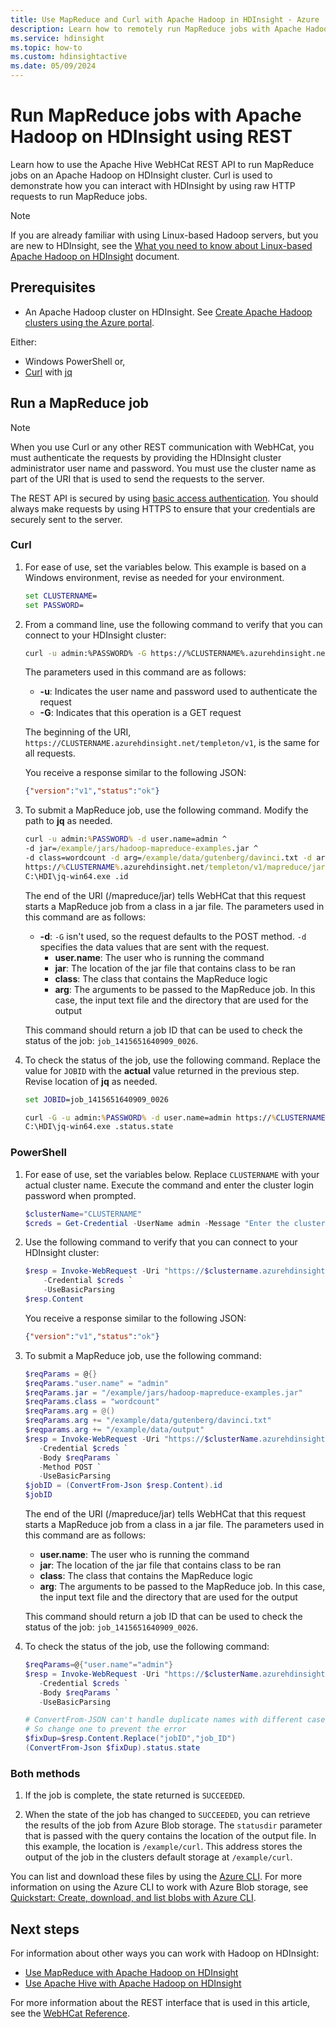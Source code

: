 ```yaml
---
title: Use MapReduce and Curl with Apache Hadoop in HDInsight - Azure 
description: Learn how to remotely run MapReduce jobs with Apache Hadoop on HDInsight using Curl.
ms.service: hdinsight
ms.topic: how-to
ms.custom: hdinsightactive
ms.date: 05/09/2024
---
```


# Run MapReduce jobs with Apache Hadoop on HDInsight using REST

Learn how to use the Apache Hive WebHCat REST API to run MapReduce jobs on an Apache Hadoop on HDInsight cluster. Curl is used to demonstrate how you can interact with HDInsight by using raw HTTP requests to run MapReduce jobs.

> [!NOTE]  
> If you are already familiar with using Linux-based Hadoop servers, but you are new to HDInsight, see the [What you need to know about Linux-based Apache Hadoop on HDInsight](../hdinsight-hadoop-linux-information.md) document.

## Prerequisites

* An Apache Hadoop cluster on HDInsight. See [Create Apache Hadoop clusters using the Azure portal](../hdinsight-hadoop-create-linux-clusters-portal.md).

Either:
  * Windows PowerShell or,
  * [Curl](https://curl.haxx.se/) with [jq](https://stedolan.github.io/jq/)

## Run a MapReduce job

> [!NOTE]  
> When you use Curl or any other REST communication with WebHCat, you must authenticate the requests by providing the HDInsight cluster administrator user name and password. You must use the cluster name as part of the URI that is used to send the requests to the server.
>
> The REST API is secured by using [basic access authentication](https://en.wikipedia.org/wiki/Basic_access_authentication). You should always make requests by using HTTPS to ensure that your credentials are securely sent to the server.

### Curl

1. For ease of use, set the variables below. This example is based on a Windows environment, revise as needed for your environment.

    ```cmd
    set CLUSTERNAME=
    set PASSWORD=
    ```

1. From a command line, use the following command to verify that you can connect to your HDInsight cluster:

    ```bash
    curl -u admin:%PASSWORD% -G https://%CLUSTERNAME%.azurehdinsight.net/templeton/v1/status
    ```

    The parameters used in this command are as follows:

   * **-u**: Indicates the user name and password used to authenticate the request
   * **-G**: Indicates that this operation is a GET request

   The beginning of the URI, `https://CLUSTERNAME.azurehdinsight.net/templeton/v1`, is the same for all requests.

    You receive a response similar to the following JSON:

    ```json
    {"version":"v1","status":"ok"}
    ```

1. To submit a MapReduce job, use the following command. Modify the path to **jq** as needed.

    ```cmd
    curl -u admin:%PASSWORD% -d user.name=admin ^
    -d jar=/example/jars/hadoop-mapreduce-examples.jar ^
    -d class=wordcount -d arg=/example/data/gutenberg/davinci.txt -d arg=/example/data/output ^
    https://%CLUSTERNAME%.azurehdinsight.net/templeton/v1/mapreduce/jar | ^
    C:\HDI\jq-win64.exe .id
    ```

    The end of the URI (/mapreduce/jar) tells WebHCat that this request starts a MapReduce job from a class in a jar file. The parameters used in this command are as follows:

   * **-d**: `-G` isn't used, so the request defaults to the POST method. `-d` specifies the data values that are sent with the request.
     * **user.name**: The user who is running the command
     * **jar**: The location of the jar file that contains class to be ran
     * **class**: The class that contains the MapReduce logic
     * **arg**: The arguments to be passed to the MapReduce job. In this case, the input text file and the directory that are used for the output

    This command should return a job ID that can be used to check the status of the job: `job_1415651640909_0026`.

1. To check the status of the job, use the following command. Replace the value for `JOBID` with the **actual** value returned in the previous step. Revise location of **jq** as needed.

    ```cmd
    set JOBID=job_1415651640909_0026

    curl -G -u admin:%PASSWORD% -d user.name=admin https://%CLUSTERNAME%.azurehdinsight.net/templeton/v1/jobs/%JOBID% | ^
    C:\HDI\jq-win64.exe .status.state
    ```

### PowerShell

1. For ease of use, set the variables below. Replace `CLUSTERNAME` with your actual cluster name. Execute the command and enter the cluster login password when prompted.

    ```powershell
    $clusterName="CLUSTERNAME"
    $creds = Get-Credential -UserName admin -Message "Enter the cluster login password"
    ```

1. Use the following command to verify that you can connect to your HDInsight cluster:

    ```powershell
    $resp = Invoke-WebRequest -Uri "https://$clustername.azurehdinsight.net/templeton/v1/status" `
        -Credential $creds `
        -UseBasicParsing
    $resp.Content
    ```

    You receive a response similar to the following JSON:

    ```json
    {"version":"v1","status":"ok"}
    ```

1. To submit a MapReduce job, use the following command:

    ```powershell
    $reqParams = @{}
    $reqParams."user.name" = "admin"
    $reqParams.jar = "/example/jars/hadoop-mapreduce-examples.jar"
    $reqParams.class = "wordcount"
    $reqParams.arg = @()
    $reqParams.arg += "/example/data/gutenberg/davinci.txt"
    $reqparams.arg += "/example/data/output"
    $resp = Invoke-WebRequest -Uri "https://$clusterName.azurehdinsight.net/templeton/v1/mapreduce/jar" `
       -Credential $creds `
       -Body $reqParams `
       -Method POST `
       -UseBasicParsing
    $jobID = (ConvertFrom-Json $resp.Content).id
    $jobID
    ```

    The end of the URI (/mapreduce/jar) tells WebHCat that this request starts a MapReduce job from a class in a jar file. The parameters used in this command are as follows:

    * **user.name**: The user who is running the command
    * **jar**: The location of the jar file that contains class to be ran
    * **class**: The class that contains the MapReduce logic
    * **arg**: The arguments to be passed to the MapReduce job. In this case, the input text file and the directory that are used for the output

   This command should return a job ID that can be used to check the status of the job: `job_1415651640909_0026`.

1. To check the status of the job, use the following command:

    ```powershell
    $reqParams=@{"user.name"="admin"}
    $resp = Invoke-WebRequest -Uri "https://$clusterName.azurehdinsight.net/templeton/v1/jobs/$jobID" `
       -Credential $creds `
       -Body $reqParams `
       -UseBasicParsing

    # ConvertFrom-JSON can't handle duplicate names with different case
    # So change one to prevent the error
    $fixDup=$resp.Content.Replace("jobID","job_ID")
    (ConvertFrom-Json $fixDup).status.state
    ```

### Both methods

1. If the job is complete, the state returned is `SUCCEEDED`.

1. When the state of the job has changed to `SUCCEEDED`, you can retrieve the results of the job from Azure Blob storage. The `statusdir` parameter that is passed with the query contains the location of the output file. In this example, the location is `/example/curl`. This address stores the output of the job in the clusters default storage at `/example/curl`.

You can list and download these files by using the [Azure CLI](/cli/azure/install-azure-cli). For more information on using the Azure CLI to work with Azure Blob storage, see [Quickstart: Create, download, and list blobs with Azure CLI](../../storage/blobs/storage-quickstart-blobs-cli.md).

## Next steps

For information about other ways you can work with Hadoop on HDInsight:

* [Use MapReduce with Apache Hadoop on HDInsight](hdinsight-use-mapreduce.md)
* [Use Apache Hive with Apache Hadoop on HDInsight](hdinsight-use-hive.md)

For more information about the REST interface that is used in this article, see the [WebHCat Reference](https://cwiki.apache.org/confluence/display/Hive/WebHCat+Reference).
